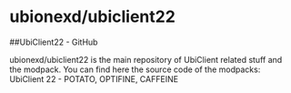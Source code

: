 # ubionexd/ubiclient22

##UbiClient22 - GitHub

ubionexd/ubiclient22 is the main repository of UbiClient related stuff and the modpack.
You can find here the source code of the modpacks: UbiClient 22 - POTATO, OPTIFINE, CAFFEINE
